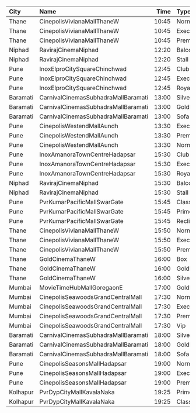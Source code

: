 | City     | Name                                |  Time | Type      | Price | Capacity | Booked |
| :------- | :---------------------------------- | ----: | :-------- | ----: | -------: | -----: |
| Thane    | CinepolisVivianaMallThaneW          | 10:45 | Normal    |  130₹ |       27 |     14 |
| Thane    | CinepolisVivianaMallThaneW          | 10:45 | Executive |  130₹ |      104 |     52 |
| Thane    | CinepolisVivianaMallThaneW          | 10:45 | Premium   |  130₹ |       46 |     26 |
| Niphad   | RavirajCinemaNiphad                 | 12:20 | Balcony   |   80₹ |      142 |    120 |
| Niphad   | RavirajCinemaNiphad                 | 12:20 | Stall     |   60₹ |      160 |    160 |
| Pune     | InoxElproCitySquareChinchwad        | 12:45 | Club      |  130₹ |       29 |      0 |
| Pune     | InoxElproCitySquareChinchwad        | 12:45 | Executive |  130₹ |       13 |      0 |
| Pune     | InoxElproCitySquareChinchwad        | 12:45 | Royale    |  150₹ |       23 |      0 |
| Baramati | CarnivalCinemasSubhadraMallBaramati | 13:00 | Silver    |  150₹ |       42 |     21 |
| Baramati | CarnivalCinemasSubhadraMallBaramati | 13:00 | Gold      |  150₹ |      128 |     68 |
| Baramati | CarnivalCinemasSubhadraMallBaramati | 13:00 | Sofa      |  180₹ |       17 |      9 |
| Pune     | CinepolisWestendMallAundh           | 13:30 | Executive |  150₹ |       38 |      5 |
| Pune     | CinepolisWestendMallAundh           | 13:30 | Premium   |  150₹ |       25 |      2 |
| Pune     | CinepolisWestendMallAundh           | 13:30 | Normal    |  150₹ |       11 |      0 |
| Pune     | InoxAmanoraTownCentreHadapsar       | 15:30 | Club      |  112₹ |      115 |      0 |
| Pune     | InoxAmanoraTownCentreHadapsar       | 15:30 | Executive |  112₹ |       16 |      0 |
| Pune     | InoxAmanoraTownCentreHadapsar       | 15:30 | Royale    |  190₹ |        2 |      0 |
| Niphad   | RavirajCinemaNiphad                 | 15:30 | Balcony   |   80₹ |      142 |    120 |
| Niphad   | RavirajCinemaNiphad                 | 15:30 | Stall     |   60₹ |      160 |    160 |
| Pune     | PvrKumarPacificMallSwarGate         | 15:45 | Classic   |  110₹ |       12 |      0 |
| Pune     | PvrKumarPacificMallSwarGate         | 15:45 | Prime     |  110₹ |       81 |      9 |
| Pune     | PvrKumarPacificMallSwarGate         | 15:45 | Recliner  |  180₹ |        6 |      2 |
| Thane    | CinepolisVivianaMallThaneW          | 15:50 | Normal    |  170₹ |       25 |     13 |
| Thane    | CinepolisVivianaMallThaneW          | 15:50 | Executive |  170₹ |       97 |     49 |
| Thane    | CinepolisVivianaMallThaneW          | 15:50 | Premium   |  170₹ |       43 |     35 |
| Thane    | GoldCinemaThaneW                    | 16:00 | Box       |  300₹ |      100 |      0 |
| Thane    | GoldCinemaThaneW                    | 16:00 | Gold      |  112₹ |      100 |      0 |
| Thane    | GoldCinemaThaneW                    | 16:00 | Silver    |  112₹ |      100 |      0 |
| Mumbai   | MovieTimeHubMallGoregaonE           | 17:00 | Gold      |  120₹ |       98 |     10 |
| Mumbai   | CinepolisSeawoodsGrandCentralMall   | 17:30 | Normal    |  140₹ |       16 |      0 |
| Mumbai   | CinepolisSeawoodsGrandCentralMall   | 17:30 | Executive |  140₹ |       35 |      4 |
| Mumbai   | CinepolisSeawoodsGrandCentralMall   | 17:30 | Premium   |  140₹ |       28 |      8 |
| Mumbai   | CinepolisSeawoodsGrandCentralMall   | 17:30 | Vip       |  230₹ |        7 |      2 |
| Baramati | CarnivalCinemasSubhadraMallBaramati | 18:00 | Silver    |  150₹ |       42 |     21 |
| Baramati | CarnivalCinemasSubhadraMallBaramati | 18:00 | Gold      |  150₹ |      128 |     73 |
| Baramati | CarnivalCinemasSubhadraMallBaramati | 18:00 | Sofa      |  180₹ |       17 |      9 |
| Pune     | CinepolisSeasonsMallHadapsar        | 19:00 | Normal    |  110₹ |       14 |      0 |
| Pune     | CinepolisSeasonsMallHadapsar        | 19:00 | Executive |  110₹ |       49 |      0 |
| Pune     | CinepolisSeasonsMallHadapsar        | 19:00 | Premium   |  110₹ |       15 |      0 |
| Kolhapur | PvrDypCityMallKavalaNaka            | 19:25 | Prime     |  110₹ |       97 |     15 |
| Kolhapur | PvrDypCityMallKavalaNaka            | 19:25 | Classic   |  110₹ |       21 |      0 |